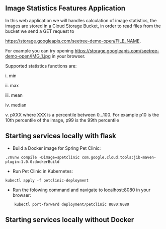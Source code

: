 ## Image Statistics Features Application 


In this web application we will handles calculation of image statistics, the images are stored in a Cloud Storage Bucket, in order to read files from the bucket we send a GET request to


https://storage.googleapis.com/seetree-demo-open/FILE_NAME.  

For example you can try opening https://storage.googleapis.com/seetree-demo-open/IMG_1.jpg in your browser.

Supported statistics functions are:


i. min


ii. max


iii. mean


iv. median


v. pXXX where XXX is a percentile between 0...100. For example p10 is the 10th percentile of the image, p99 is the 99th percentile

## Starting services locally with flask
* Build a Docker image for Spring Pet Clinic:


 `./mvnw compile -Dimage=spetclinic com.google.cloud.tools:jib-maven-plugin:1.0.0:dockerBuild`
* Run Pet Clinic in Kubernetes:


`kubectl apply -f petclinic-deployment`
* Run the folowing command and navigate to localhost:8080 in your browser:


`    kubectl port-forward deployment/petclinic 8080:8080` 
## Starting services locally without Docker

